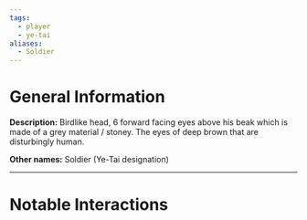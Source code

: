 ```yaml
---
tags:
  - player
  - ye-tai
aliases:
  - Soldier
---
```

# General Information
**Description:** Birdlike head, 6 forward facing eyes above his beak which is made of a grey material / stoney. The eyes of deep brown that are disturbingly human.

**Other names:** Soldier (Ye-Tai designation)

---

# Notable Interactions
